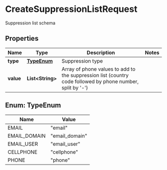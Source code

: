 

# CreateSuppressionListRequest

Suppression list schema

## Properties

| Name | Type | Description | Notes |
|------------ | ------------- | ------------- | -------------|
|**type** | [**TypeEnum**](#TypeEnum) | Suppression type |  |
|**value** | **List&lt;String&gt;** | Array of phone values to add to the suppression list (country code followed by phone number, split by &#39;-&#39;) |  |



## Enum: TypeEnum

| Name | Value |
|---- | -----|
| EMAIL | &quot;email&quot; |
| EMAIL_DOMAIN | &quot;email_domain&quot; |
| EMAIL_USER | &quot;email_user&quot; |
| CELLPHONE | &quot;cellphone&quot; |
| PHONE | &quot;phone&quot; |



